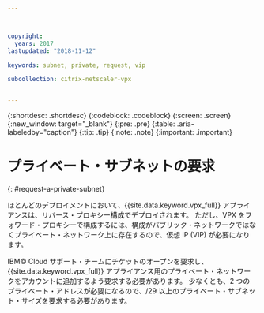 ```yaml
---



copyright:
  years: 2017
lastupdated: "2018-11-12"

keywords: subnet, private, request, vip

subcollection: citrix-netscaler-vpx


---
```


{:shortdesc: .shortdesc}
{:codeblock: .codeblock}
{:screen: .screen}
{:new_window: target="_blank"}
{:pre: .pre}
{:table: .aria-labeledby="caption"}
{:tip: .tip}
{:note: .note}
{:important: .important}

# プライベート・サブネットの要求
{: #request-a-private-subnet}

ほとんどのデプロイメントにおいて、{{site.data.keyword.vpx_full}} アプライアンスは、リバース・プロキシー構成でデプロイされます。 ただし、VPX をフォワード・プロキシーで構成するには、構成がパブリック・ネットワークではなくプライベート・ネットワーク上に存在するので、仮想 IP (VIP) が必要になります。

IBM© Cloud サポート・チームにチケットのオープンを要求し、{{site.data.keyword.vpx_full}} アプライアンス用のプライベート・ネットワークをアカウントに追加するよう要求する必要があります。 少なくとも、2 つのプライベート・アドレスが必要になるので、/29 以上のプライベート・サブネット・サイズを要求する必要があります。  

